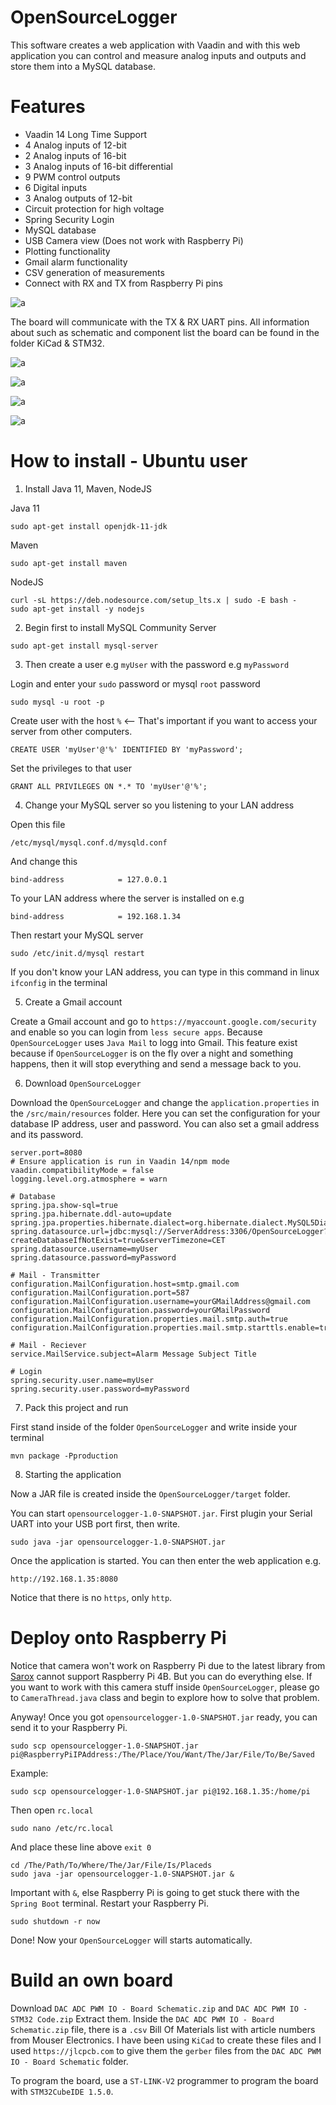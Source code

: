 # OpenSourceLogger

This software creates a web application with Vaadin and with this web application you can control and measure analog inputs and outputs and 
store them into a MySQL database.

# Features

* Vaadin 14 Long Time Support
* 4 Analog inputs of 12-bit
* 2 Analog inputs of 16-bit
* 3 Analog inputs of 16-bit differential
* 9 PWM control outputs
* 6 Digital inputs
* 3 Analog outputs of 12-bit
* Circuit protection for high voltage
* Spring Security Login
* MySQL database
* USB Camera view (Does not work with Raspberry Pi)
* Plotting functionality
* Gmail alarm functionality
* CSV generation of measurements
* Connect with RX and TX from Raspberry Pi pins

![a](https://raw.githubusercontent.com/DanielMartensson/OpenSourceLogger/master/KiCad%20&%20STM32/UiView.png)

The board will communicate with the TX & RX UART pins. 
All information about such as schematic and component list the board can be found in the folder KiCad & STM32.

![a](https://raw.githubusercontent.com/DanielMartensson/OpenSourceLogger/master/KiCad%20&%20STM32/3D%20Schematic.png)

![a](https://raw.githubusercontent.com/DanielMartensson/OpenSourceLogger/master/KiCad%20&%20STM32/Produced.jpg)

![a](https://raw.githubusercontent.com/DanielMartensson/OpenSourceLogger/master/KiCad%20&%20STM32/HandSolder.jpg)

![a](https://raw.githubusercontent.com/DanielMartensson/OpenSourceLogger/master/KiCad%20&%20STM32/Box.jpg)

# How to install - Ubuntu user

1. Install Java 11, Maven, NodeJS

Java 11
```
sudo apt-get install openjdk-11-jdk
```

Maven
```
sudo apt-get install maven
```

NodeJS
```
curl -sL https://deb.nodesource.com/setup_lts.x | sudo -E bash -
sudo apt-get install -y nodejs
```

2. Begin first to install MySQL Community Server

```
sudo apt-get install mysql-server
```

3. Then create a user e.g `myUser` with the password e.g `myPassword`

Login and enter your `sudo` password or mysql `root` password
```
sudo mysql -u root -p
```

Create user with the host `%` <-- That's important if you want to access your server from other computers.
```
CREATE USER 'myUser'@'%' IDENTIFIED BY 'myPassword';
```

Set the privileges to that user
```
GRANT ALL PRIVILEGES ON *.* TO 'myUser'@'%';
```

4. Change your MySQL server so you listening to your LAN address

Open this file
```
/etc/mysql/mysql.conf.d/mysqld.conf
```

And change this
```
bind-address            = 127.0.0.1
```

To your LAN address where the server is installed on e.g
```
bind-address            = 192.168.1.34
```

Then restart your MySQL server
```
sudo /etc/init.d/mysql restart
```

If you don't know your LAN address, you can type in this command in linux `ifconfig` in the terminal

5. Create a Gmail account

Create a Gmail account and go to `https://myaccount.google.com/security` and enable so you can login from `less secure apps`.
Because `OpenSourceLogger` uses `Java Mail` to logg into Gmail. This feature exist because if `OpenSourceLogger` is on the fly over a
night and something happens, then it will stop everything and send a message back to you.

6. Download `OpenSourceLogger`

Download the `OpenSourceLogger` and change the `application.properties` in the `/src/main/resources` folder.
Here you can set the configuration for your database IP address, user and password. You can also set a gmail address and its
password.

```
server.port=8080
# Ensure application is run in Vaadin 14/npm mode
vaadin.compatibilityMode = false
logging.level.org.atmosphere = warn

# Database
spring.jpa.show-sql=true
spring.jpa.hibernate.ddl-auto=update
spring.jpa.properties.hibernate.dialect=org.hibernate.dialect.MySQL5Dialect
spring.datasource.url=jdbc:mysql://ServerAddress:3306/OpenSourceLogger?createDatabaseIfNotExist=true&serverTimezone=CET
spring.datasource.username=myUser
spring.datasource.password=myPassword

# Mail - Transmitter
configuration.MailConfiguration.host=smtp.gmail.com
configuration.MailConfiguration.port=587
configuration.MailConfiguration.username=yourGMailAddress@gmail.com
configuration.MailConfiguration.password=yourGMailPassword
configuration.MailConfiguration.properties.mail.smtp.auth=true
configuration.MailConfiguration.properties.mail.smtp.starttls.enable=true

# Mail - Reciever
service.MailService.subject=Alarm Message Subject Title

# Login
spring.security.user.name=myUser
spring.security.user.password=myPassword
```

7. Pack this project and run

First stand inside of the folder `OpenSourceLogger` and write inside your terminal
```
mvn package -Pproduction
```

8. Starting the application

Now a JAR file is created inside the `OpenSourceLogger/target` folder. 

You can start `opensourcelogger-1.0-SNAPSHOT.jar`. First plugin your Serial UART into your USB port first, then write. 

```
sudo java -jar opensourcelogger-1.0-SNAPSHOT.jar
```

Once the application is started. You can then enter the web application e.g.

```
http://192.168.1.35:8080
```
Notice that there is no `https`, only `http`.

# Deploy onto Raspberry Pi

Notice that camera won't work on Raspberry Pi due to the latest library from [Sarox](https://github.com/sarxos/webcam-capture) cannot support Raspberry Pi 4B. But you can 
do everything else. If you want to work with this camera stuff inside `OpenSourceLogger`, please go to `CameraThread.java` class and begin to explore how to solve that problem.

Anyway! Once you got `opensourcelogger-1.0-SNAPSHOT.jar` ready, you can send it to your Raspberry Pi.

```
sudo scp opensourcelogger-1.0-SNAPSHOT.jar pi@RaspberryPiIPAddress:/The/Place/You/Want/The/Jar/File/To/Be/Saved
```

Example:

```
sudo scp opensourcelogger-1.0-SNAPSHOT.jar pi@192.168.1.35:/home/pi
```

Then open `rc.local`

```
sudo nano /etc/rc.local
```

And place these line above `exit 0`

```
cd /The/Path/To/Where/The/Jar/File/Is/Placeds
sudo java -jar opensourcelogger-1.0-SNAPSHOT.jar &
```

Important with `&`, else Raspberry Pi is going to get stuck there with the `Spring Boot` terminal.
Restart your Raspberry Pi.

```
sudo shutdown -r now
```

Done! Now your `OpenSourceLogger` will starts automatically.

# Build an own board

Download `DAC ADC PWM IO - Board Schematic.zip` and `DAC ADC PWM IO - STM32 Code.zip`
Extract them. Inside the `DAC ADC PWM IO - Board Schematic.zip` file, there is a `.csv` Bill Of Materials list with article numbers from Mouser Electronics. 
I have been using `KiCad` to create these files and I used `https://jlcpcb.com` to give them the `gerber` files from the `DAC ADC PWM IO - Board Schematic` folder.

To program the board, use a `ST-LINK-V2` programmer to program the board with `STM32CubeIDE 1.5.0`.

